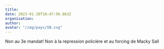 ```yaml
---
title: 
date: 2023-01-20T18:47:50.863Z
organisation: 
author: 
avatar: "/img/pays/SN.svg"
---
```


Non au 3e mandat! Non à la repression policière et au forcing de Macky Sall